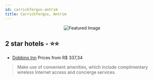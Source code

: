 ```yaml
---
id: carrickfergus-antrim
title: Carrickfergus, Antrim
---
```


<center><img src="https://i.travelapi.com/hotels/12000000/11120000/11113200/11113142/a2e672a7_z.jpg" alt="Featured Image" /></center>


##  2 star hotels - ⭐️⭐️

-    [Dobbins Inn](https://us.hurb.com/hotels/carrickfergus/dobbins-inn-JNP-JP783386?cmp=18055) Prices from R$ 337,34
   > Make use of convenient amenities, which include complimentary wireless Internet access and concierge services.

